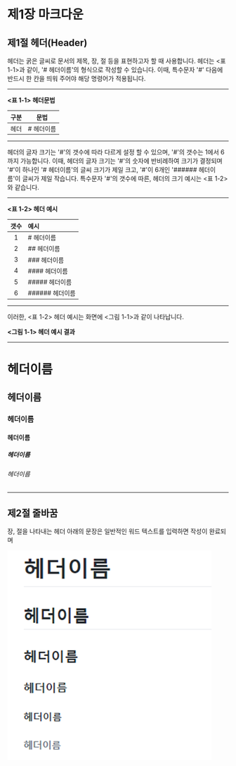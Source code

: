 # 제1장 마크다운

## 제1절 헤더\(Header\)

헤더는 굵은 글씨로 문서의 제목, 장, 절 등을 표현하고자 할 때 사용합니다.  헤더는 &lt;표 1-1&gt;과 같이, '\# 헤더이름'의 형식으로 작성할 수 있습니다. 이때, 특수문자 '\#' 다음에 반드시 한 칸을 띄워 주어야 해당 명령어가 적용됩니다.

---------------------------

**&lt;표 1-1&gt; 헤더문법**

| 구분 | 문법 |
| :---: | :---: |
| 헤더 | \# 헤더이름 |

---

헤더의 글자 크기는 '\#'의 갯수에 따라 다르게 설정 할 수 있으며, '\#'의 갯수는 1에서 6까지 가능합니다.   이때, 헤더의 글자 크기는 '\#'의 숫자에 반비례하여 크기가 결정되며 '\#'이 하나인 '\# 헤더이름'의 글씨 크기가 제일 크고, '\#'이 6개인 '\#\#\#\#\#\# 헤더이름'이 글씨가 제일 작습니다. 특수문자 '\#'의 갯수에 따른, 헤더의 크기 예시는 &lt;표 1-2&gt;와 같습니다.

---

**&lt;표 1-2&gt; 헤더 예시**

| 갯수 | 예시 |
| :---: | :--- |
| 1 | \# 헤더이름 |
| 2 | \#\# 헤더이름 |
| 3 | \#\#\# 헤더이름 |
| 4 | \#\#\#\# 헤더이름 |
| 5 | \#\#\#\#\# 헤더이름 |
| 6 | \#\#\#\#\#\# 헤더이름 |

---

이러한, &lt;표 1-2&gt; 헤더 예시는 화면에 &lt;그림 1-1&gt;과 같이 나타납니다.

**&lt;그림 1-1&gt; 헤더 예시 결과**

---

# 헤더이름

## 헤더이름

### 헤더이름

#### 헤더이름

##### 헤더이름

###### 헤더이름

---

## 제2절 줄바꿈

장, 절을 나타내는 헤더 아래의 문장은 일반적인 워드 텍스트를 입력하면 작성이 완료되며

![](/assets/figure1_1.png)

